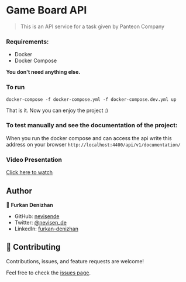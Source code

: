 # Game Board API
> This is an API service for a task given by Panteon Company

### Requirements:
- Docker
- Docker Compose

<b>You don't need anything else.</b>
### To run

`docker-compose -f docker-compose.yml -f docker-compose.dev.yml up`

That is it. Now you can enjoy the project :)

### To test manually and see the documentation of the project:
When you run the docker compose and can access the api write this address on your browser
`http://localhost:4400/api/v1/documentation/`
### Video Presentation
[Click here to watch](https://youtu.be/NhSzUXOqurI)

## Author

👤 **Furkan Denizhan**

- GitHub: [nevisende](https://github.com/nevisende)
- Twitter: [@nevisen_de](https://twitter.com/nevisen_de)
- LinkedIn: [furkan-denizhan](https://www.linkedin.com/in/furkan-denizhan/)

## 🤝 Contributing

Contributions, issues, and feature requests are welcome!

Feel free to check the [issues page](../../issues/).
